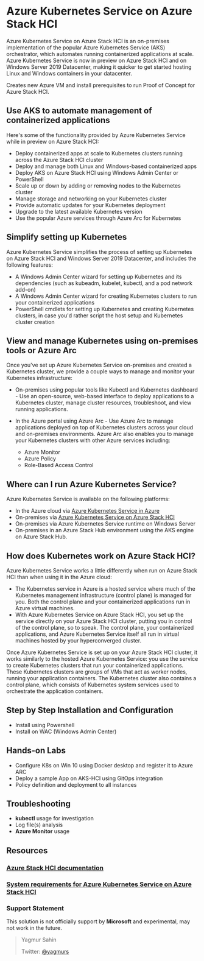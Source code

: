 # Azure Kubernetes Service on Azure Stack HCI

Azure Kubernetes Service on Azure Stack HCI is an on-premises implementation of the popular Azure Kubernetes Service (AKS) orchestrator, which automates running containerized applications at scale. Azure Kubernetes Service is now in preview on Azure Stack HCI and on Windows Server 2019 Datacenter, making it quicker to get started hosting Linux and Windows containers in your datacenter.


Creates new Azure VM and install prerequisites to run Proof of Concept for Azure Stack HCI.

## Use AKS to automate management of containerized applications

Here's some of the functionality provided by Azure Kubernetes Service while in preview on Azure Stack HCI:

* Deploy containerized apps at scale to Kubernetes clusters running across the Azure Stack HCI cluster
* Deploy and manage both Linux and Windows-based containerized apps
* Deploy AKS on Azure Stack HCI using Windows Admin Center or PowerShell
* Scale up or down by adding or removing nodes to the Kubernetes cluster
* Manage storage and networking on your Kubernetes cluster
* Provide automatic updates for your Kubernetes deployment
* Upgrade to the latest available Kubernetes version
* Use the popular Azure services through Azure Arc for Kubernetes

## Simplify setting up Kubernetes

Azure Kubernetes Service simplifies the process of setting up Kubernetes on Azure Stack HCI and Windows Server 2019 Datacenter, and includes the following features:

* A Windows Admin Center wizard for setting up Kubernetes and its dependencies (such as kubeadm, kubelet, kubectl, and a pod network add-on)
* A Windows Admin Center wizard for creating Kubernetes clusters to run your containerized applications
* PowerShell cmdlets for setting up Kubernetes and creating Kubernetes clusters, in case you'd rather script the host setup and Kubernetes cluster creation

## View and manage Kubernetes using on-premises tools or Azure Arc

Once you've set up Azure Kubernetes Service on-premises and created a Kubernetes cluster, we provide a couple ways to manage and monitor your Kubernetes infrastructure:

* On-premises using popular tools like Kubectl and Kubernetes dashboard - Use an open-source, web-based interface to deploy applications to a Kubernetes cluster, manage cluster resources, troubleshoot, and view running applications.

* In the Azure portal using Azure Arc - Use Azure Arc to manage applications deployed on top of Kubernetes clusters across your cloud and on-premises environments.
Azure Arc also enables you to manage your Kubernetes clusters with other Azure services including:

    * Azure Monitor
    * Azure Policy
    * Role-Based Access Control

## Where can I run Azure Kubernetes Service?
Azure Kubernetes Service is available on the following platforms:

* In the Azure cloud via [Azure Kubernetes Service in Azure](https://docs.microsoft.com/en-us/azure/aks/tutorial-kubernetes-prepare-app)
* On-premises via [Azure Kubernetes Service on Azure Stack HCI](02-aks-on-azure-stack-hci.md#L1)
* On-premises via Azure Kubernetes Service runtime on Windows Server 
* On-premises in an Azure Stack Hub environment using the AKS engine on Azure Stack Hub.

## How does Kubernetes work on Azure Stack HCI?
Azure Kubernetes Service works a little differently when run on Azure Stack HCI than when using it in the Azure cloud:

* The Kubernetes service in Azure is a hosted service where much of the Kubernetes management infrastructure (control plane) is managed for you. Both the control plane and your containerized applications run in Azure virtual machines.
* With Azure Kubernetes Service on Azure Stack HCI, you set up the service directly on your Azure Stack HCI cluster, putting you in control of the control plane, so to speak. The control plane, your containerized applications, and Azure Kubernetes Service itself all run in virtual machines hosted by your hyperconverged cluster.

Once Azure Kubernetes Service is set up on your Azure Stack HCI cluster, it works similarly to the hosted Azure Kubernetes Service: you use the service to create Kubernetes clusters that run your containerized applications. These Kubernetes clusters are groups of VMs that act as worker nodes, running your application containers. The Kubernetes cluster also contains a control plane, which consists of Kubernetes system services used to orchestrate the application containers.

## Step by Step Installation and Configuration

* Install using Powershell
* Install on WAC (Windows Admin Center)

## Hands-on Labs

* Configure K8s on Win 10 using Docker desktop and register it to Azure ARC
* Deploy a sample App on AKS-HCI using GitOps integration
* Policy definition and deployment to all instances

## Troubleshooting

* **kubectl** usage for investigation
* Log file(s) analysis
* **Azure Monitor** usage

## Resources

### [Azure Stack HCI documentation](https://docs.microsoft.com/en-us/azure-stack/hci/)

### [System requirements for Azure Kubernetes Service on Azure Stack HCI](https://docs.microsoft.com/en-us/azure-stack/aks-hci/system-requirements)

### Support Statement

This solution is not officially support by **Microsoft** and experimental, may not work in the future.

 > Yagmur Sahin
 >
 > Twitter: [@yagmurs](https://twitter.com/yagmurs)
